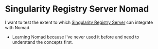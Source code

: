# Singularity Registry Server Nomad

I want to test the extent to which [Singularity Registry Server](https://www.github.com/singularityhub/sregistry) 
can integrate with Nomad. 

 - [Learning Nomad](learning-nomad) because I've never used it before and need to understand the concepts first.
